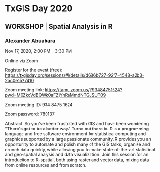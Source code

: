 # TxGIS Day 2020

## WORKSHOP | Spatial Analysis in R

### Alexander Abuabara

Nov 17, 2020, 2:00 PM - 3:30 PM

Online via Zoom

Register for the event (free): https://txgisday.org/sessions/#!/details/d686b727-92f7-4548-a2b3-2ac0e1527410

Zoom meeting link: https://tamu.zoom.us/j/93484751624?pwd=M0ZkcVdBQWk0aFZjYnRaMmdNTGJSUT09

Zoom meeting ID: 934 8475 1624

Zoom password: 780137

Abstract: So you've been frustrated with GIS and have been wondering "There's got to be a better way." Turns out there is. R is a programming language and free software environment for statistical computing and graphics supported by a large passionate community. R provides you an opportunity to automate and polish many of the GIS tasks, organize and crunch data quickly, while allowing you to make state-of-the-art statistical and geo-spatial analysis and data visualization. Join this session for an introduction to R-spatial, both using raster and vector data, mixing data from online resources and from scratch.
